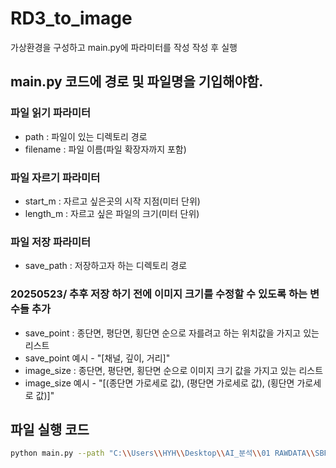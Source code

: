 # RD3_to_image

가상환경을 구성하고 main.py에 파라미터를 작성 작성 후 실행

## main.py 코드에 경로 및 파일명을 기입해야함.
### 파일 읽기 파라미터
- path : 파일이 있는 디렉토리 경로
- filename : 파일 이름(파일 확장자까지 포함)
### 파일 자르기 파라미터
- start_m : 자르고 싶은곳의 시작 지점(미터 단위)
- length_m : 자르고 싶은 파일의 크기(미터 단위)
### 파일 저장 파라미터
- save_path : 저장하고자 하는 디렉토리 경로

### 20250523/ 추후 저장 하기 전에 이미지 크기를 수정할 수 있도록 하는 변수들 추가
- save_point : 종단면, 평단면, 횡단면 순으로 자를려고 하는 위치값을 가지고 있는 리스트
- save_point 예시 - "[채널, 깊이, 거리]"
- image_size : 종단면, 평단면, 횡단면 순으로 이미지 크기 값을 가지고 있는 리스트
- image_size 예시 - "[(종단면 가로세로 값), (평단면 가로세로 값), (횡단면 가로세로 값)]"

## 파일 실행 코드
```bash
python main.py --path "C:\\Users\\HYH\\Desktop\\AI_분석\\01 RAWDATA\\SBR_013\\00\\" --filename "SBR_013.rd3" --start_m 0.1 --length_m 14.6 --save_path "C:\\Users\\HYH\\Desktop\\AI_분석\\01 RAWDATA\\SBR_013\\00" --save_point "[22, 20, 130]" --image_size "[(8.0, 5.0), (8.0, 3.0), (3.0, 6.0)]"
```